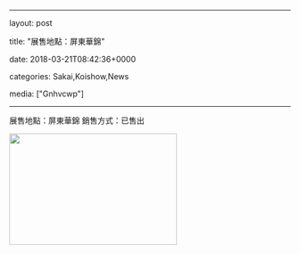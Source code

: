 
--- 

layout: post 

title:  "展售地點：屏東華錦" 

date:   2018-03-21T08:42:36+0000 

categories: Sakai,Koishow,News 

media: ["Gnhvcwp"] 



--- 

展售地點：屏東華錦
銷售方式：已售出


<a href="https://i.imgur.com/Gnhvcwp.jpg"><img src="https://i.imgur.com/Gnhvcwp.jpg" height=200 width=300 /></a> 
 



